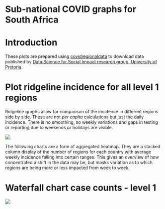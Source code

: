 Sub-national COVID graphs for South Africa
================

# Introduction

These plots are prepared using
[covidregionaldata](https://epiforecasts.io/covidregionaldata) to
download data published by [Data Science for Social Impact research
group, University of Pretoria](https://github.com/dsfsi/covid19za).

# Plot ridgeline incidence for all level 1 regions

Ridgeline graphs allow for comparison of the incidence in different
regions side by side. These are not *per capita* calculations but just
the daily incidence. There is no smoothing, so weekly variations and
gaps in testing or reporting due to weekends or holidays are visible.

![](/covidregionaldatagraphs/images/South%20Africa-ridgeline-all-level-1-graphs-1.png)<!-- -->

The following charts are a form of aggregated heatmap. They are a
stacked column display of the number of regions for each country with
average weekly incidence falling into certain ranges. This gives an
overview of how concentrated a shift in the data may be, but masks
variation as to which regions are being more or less impacted from week
to week.

# Waterfall chart case counts - level 1

![](/covidregionaldatagraphs/images/South%20Africa-waterfall-case-count-level-1-1.png)<!-- -->
